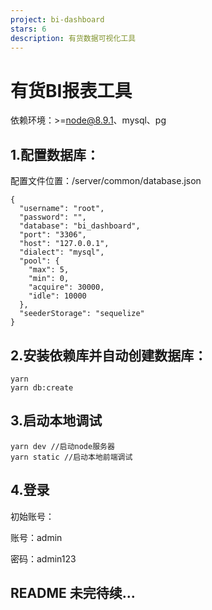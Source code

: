 ```yaml
---
project: bi-dashboard
stars: 6
description: 有货数据可视化工具
---
```


有货BI报表工具
========

依赖环境：>=node@8.9.1、mysql、pg

1.配置数据库：
--------

配置文件位置：/server/common/database.json

```
{
  "username": "root",
  "password": "",
  "database": "bi_dashboard",
  "port": "3306",
  "host": "127.0.0.1",
  "dialect": "mysql",
  "pool": {
    "max": 5,
    "min": 0,
    "acquire": 30000,
    "idle": 10000
  },
  "seederStorage": "sequelize"
}
```

2.安装依赖库并自动创建数据库：
----------------

```
yarn
yarn db:create
```

3.启动本地调试
--------

```
yarn dev //启动node服务器
yarn static //启动本地前端调试
```

4.登录
----

初始账号：

账号：admin

密码：admin123

README 未完待续...
--------------
